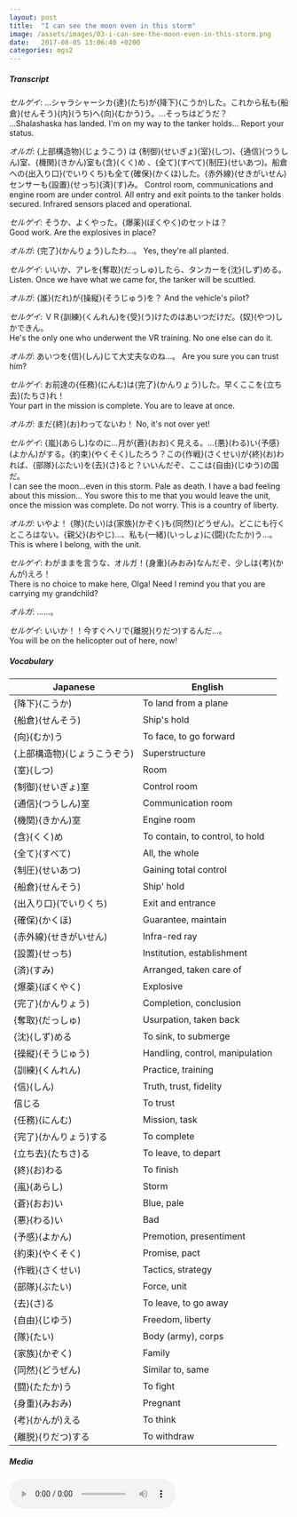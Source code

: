 ```yaml
---
layout: post
title:  "I can see the moon even in this storm"
image: /assets/images/03-i-can-see-the-moon-even-in-this-storm.png
date:   2017-08-05 13:06:40 +0200
categories: mgs2
---
```

##### Transcript
*セルゲイ*: …シャラシャーシカ{達}(たち)が{降下}(こうか)した。これから私も{船倉}(せんそう){内}(うち)へ{向}(むかう)う。…そっちはどうだ？ <br>
...Shalashaska has landed. I'm on my way to the tanker holds... Report your status.

*オルガ*: {上部構造物}(じょうこう) は {制御}(せいぎょ){室}(しつ)、{通信}(つうしん)室、{機関}(きかん)室も{含}(くく)め  、{全て}(すべて){制圧}(せいあつ)。船倉への{出入り口}(でいりくち)も全て{確保}(かくほ)した。{赤外線}(せきがいせん)センサーも{設置}(せっち){済}(す)み。
Control room, communications and engine room are under control. All entry and exit points to the tanker holds secured. Infrared sensors placed and operational.

*セルゲイ*: そうか、よくやった。{爆薬}(ぼくやく)のセットは？ <br>
Good work. Are the explosives in place?

*オルガ*: {完了}(かんりょう)したわ…。
Yes, they're all planted.

*セルゲイ*: いいか、アレを{奪取}(だっしゅ)したら、タンカーを{沈}(しず)める。 <br>
Listen. Once we have what we came for, the tanker will be scuttled.

*オルガ*: {誰}(だれ)が{操縦}(そうじゅう)を？
And the vehicle's pilot?

*セルゲイ*: ＶＲ{訓練}(くんれん)を{受}(う)けたのはあいつだけだ。{奴}(やつ)しかできん。 <br>
He's the only one who underwent the VR training. No one else can do it.

*オルガ*: あいつを{信}(しん)じて大丈夫なのね…。
Are you sure you can trust him?

*セルゲイ*: お前達の{任務}(にんむ)は{完了}(かんりょう)した。早くここを{立ち去}(たちさ)れ！ <br>
Your part in the mission is complete. You are to leave at once.

*オルガ*: まだ{終}(お)わってないわ！
No, it's not over yet!

*セルゲイ*: {嵐}(あらし)なのに…月が{蒼}(おお)く見える。…{悪}(わる)い{予感}(よかん)がする。{約束}(やくそく)したろう？この{作戦}(さくせい)が{終}(お)われば、{部隊}(ぶたい)を{去}(さ)ると？いいんだぞ、ここは{自由}(じゆう)の国だ。 <br>
I can see the moon...even in this storm. Pale as death. I have a bad feeling about this mission... You swore this to me that you would leave the unit, once the mission was complete. Do not worry. This is a country of liberty.

*オルガ*: いやよ！ {隊}(たい)は{家族}(かぞく)も{同然}(どうぜん)。どこにも行くところはない。{親父}(おやじ)…、私も{一緒}(いっしょ)に{闘}(たたか)う…。
This is where I belong, with the unit.

*セルゲイ*: わがままを言うな、オルガ！{身重}(みおみ)なんだぞ、少しは{考}(かんが)えろ！ <br>
There is no choice to make here, Olga! Need I remind you that you are carrying my grandchild?

*オルガ*: ……。

*セルゲイ*: いいか！！今すぐヘリで{離脱}(りだつ)するんだ…。 <br>
You will be on the helicopter out of here, now!


##### Vocabulary

| Japanese                     | English                         |
|------------------------------|---------------------------------|
| {降下}(こうか)               | To land from a plane            |
| {船倉}(せんそう)             | Ship's hold                     |
| {向}(むか)う                 | To face, to go forward          |
| {上部構造物}(じょうこうぞう) | Superstructure                  |
| {室}(しつ)                   | Room                            |
| {制御}(せいぎょ)室           | Control room                    |
| {通信}(つうしん)室           | Communication room              |
| {機関}(きかん)室             | Engine room                     |
| {含}(くく)め                 | To contain, to control, to hold |
| {全て}(すべて)               | All, the whole                  |
| {制圧}(せいあつ)             | Gaining total control           |
| {船倉}(せんそう)             | Ship' hold                      |
| {出入り口}(でいりくち)       | Exit and entrance               |
| {確保}(かくほ)               | Guarantee, maintain             |
| {赤外線}(せきがいせん)       | Infra-red ray                   |
| {設置}(せっち)               | Institution, establishment      |
| {済}(すみ)                   | Arranged, taken care of         |
| {爆薬}(ぼくやく)             | Explosive                       |
| {完了}(かんりょう)           | Completion, conclusion          |
| {奪取}(だっしゅ)             | Usurpation, taken back          |
| {沈}(しず)める               | To sink, to submerge            |
| {操縦}(そうじゅう)           | Handling, control, manipulation |
| {訓練}(くんれん)             | Practice, training              |
| {信}(しん)                   | Truth, trust, fidelity          |
| 信じる                       | To trust                        |
| {任務}(にんむ)               | Mission, task                   |
| {完了}(かんりょう)する       | To complete                     |
| {立ち去}(たちさ)る           | To leave, to depart             |
| {終}(お)わる                 | To finish                       |
| {嵐}(あらし)                 | Storm                           |
| {蒼}(おお)い                 | Blue, pale                      |
| {悪}(わる)い                 | Bad                             |
| {予感}(よかん)               | Premotion, presentiment         |
| {約束}(やくそく)             | Promise, pact                   |
| {作戦}(さくせい)             | Tactics, strategy               |
| {部隊}(ぶたい)               | Force, unit                     |
| {去}(さ)る                   | To leave, to go away            |
| {自由}(じゆう)               | Freedom, liberty                |
| {隊}(たい)                   | Body (army), corps              |
| {家族}(かぞく)               | Family                          |
| {同然}(どうぜん)             | Similar to, same                |
| {闘}(たたか)う               | To fight                        |
| {身重}(みおみ)               | Pregnant                        |
| {考}(かんが)える             | To think                        |
| {離脱}(りだつ)する           | To withdraw                     |


##### Media
<audio controls>
  <source src="https://s3-eu-west-1.amazonaws.com/hudson-river-ghost/i-can-see-the-moon-even-in-this-storm.mp3" type="audio/mpeg">
Your browser does not support the audio element.
</audio>

